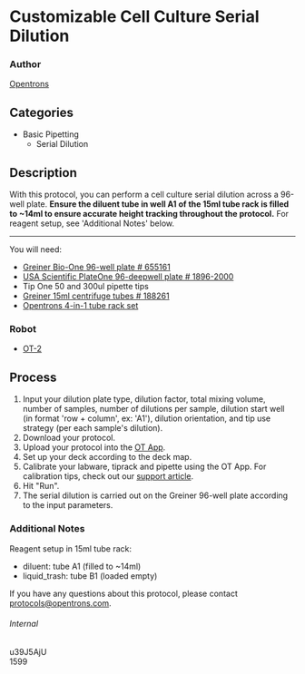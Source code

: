 # Customizable Cell Culture Serial Dilution

### Author
[Opentrons](http://www.opentrons.com/)

## Categories
* Basic Pipetting
    * Serial Dilution

## Description
With this protocol, you can perform a cell culture serial dilution across a 96-well plate. **Ensure the diluent tube in well A1 of the 15ml tube rack is filled to ~14ml to ensure accurate height tracking throughout the protocol.** For reagent setup, see 'Additional Notes' below.

---

You will need:
* [Greiner Bio-One 96-well plate # 655161](https://shop.gbo.com/en/england/products/bioscience/microplates/96-well-microplates/96-well-microplates-clear/655161.html)
* [USA Scientific PlateOne 96-deepwell plate # 1896-2000](https://www.usascientific.com/2ml-deep96-well-plateone-bulk.aspx)
* Tip One 50 and 300ul pipette tips
* [Greiner 15ml centrifuge tubes # 188261](https://shop.gbo.com/en/england/products/bioscience/tubes-beakers/tubes/15ml-cellstar-polypropylene-tube/)
* [Opentrons 4-in-1 tube rack set](https://shop.opentrons.com/collections/racks-and-adapters/products/tube-rack-set-1)

### Robot
* [OT-2](https://opentrons.com/ot-2)

## Process
1. Input your dilution plate type, dilution factor, total mixing volume, number of samples, number of dilutions per sample, dilution start well (in format 'row + column', ex: 'A1'), dilution orientation, and tip use strategy (per each sample's dilution).
2. Download your protocol.
3. Upload your protocol into the [OT App](https://opentrons.com/ot-app).
4. Set up your deck according to the deck map.
5. Calibrate your labware, tiprack and pipette using the OT App. For calibration tips, check out our [support article](https://support.opentrons.com/ot-2/getting-started-software-setup/deck-calibration).
6. Hit "Run".
7. The serial dilution is carried out on the Greiner 96-well plate according to the input parameters.

### Additional Notes
Reagent setup in 15ml tube rack:
* diluent: tube A1 (filled to ~14ml)
* liquid_trash: tube B1 (loaded empty)

If you have any questions about this protocol, please contact protocols@opentrons.com.

###### Internal
u39J5AjU  
1599
